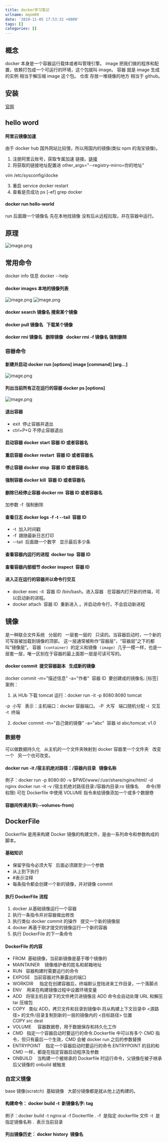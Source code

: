 ```yaml
---
title: docker学习笔记
urlname: mqom00
date: '2019-11-05 17:53:32 +0800'
tags: []
categories: []
---
```


## 概念

docker 本身是一个容器运行载体或者叫管理引擎。
image 把我们做的程序和配置，依赖打包成一个可运行的环境，这个包就叫 image。
容器 就是 image 生成的实例 相当于解压缩 image 这个包。
仓库 存放一堆镜像的地方 相当于 github。

## 安装

[官网](https://docs.docker.com/)

## hello word

#### 阿里云镜像加速

由于 docker hub 国外网站比较慢，所以用国内的镜像(类似 npm 的淘宝镜像)。

1. 注册阿里云账号，获取专属加速 链接。[链接](https://cr.console.aliyun.com/cn-hangzhou/instances/mirrors)
1. 将获取的链接地址配置进 other_args="--registry-mirro=你的地址"

vim /etc/sysconfig/docke

3. 重启 service docker restart
4. 查看是否成功 ps [-ef] grep docker

#### docker run hello-world

run 后面跟一个镜像名 先在本地找镜像 没有后从远程拉取，并在容器中运行。

## 原理

![image.png](https://cdn.nlark.com/yuque/0/2020/png/462392/1577874219795-16058ed5-ca96-4185-b9af-e7f154453c42.png#align=left&display=inline&height=271&name=image.png&originHeight=541&originWidth=1300&size=735117&status=done&style=none&width=650)

## 常用命令

docker info 信息
docker --help

#### docker images 本地的镜像列表

![image.png](https://cdn.nlark.com/yuque/0/2020/png/462392/1577874745793-d7fb7203-b982-418a-953c-b37f7d75a446.png#align=left&display=inline&height=271&name=image.png&originHeight=542&originWidth=1206&size=270319&status=done&style=none&width=603)
![image.png](https://cdn.nlark.com/yuque/0/2020/png/462392/1577874964996-41dae3ca-cb51-4f53-a820-14e60d4146c6.png#align=left&display=inline&height=106&name=image.png&originHeight=211&originWidth=874&size=65212&status=done&style=none&width=437)

#### docker search 镜像名 搜索某个镜像

#### docker pull 镜像名   下载某个镜像

#### docker rmi 镜像名   删除镜像   docker rmi -f 镜像名 强制删除

### 容器命令

#### 新建并启动 docker run [options] image [command] [arg...]

![image.png](https://cdn.nlark.com/yuque/0/2020/png/462392/1577876179538-437df857-1fa6-411c-abf7-2cf1c80ff75b.png#align=left&display=inline&height=230&name=image.png&originHeight=460&originWidth=678&size=224389&status=done&style=none&width=339)

#### 列出当前所有正在运行的容器 docker ps [options]

![image.png](https://cdn.nlark.com/yuque/0/2020/png/462392/1577876600833-8dc41388-1e55-44a8-8857-133ed1f56e74.png#align=left&display=inline&height=140&name=image.png&originHeight=279&originWidth=511&size=108270&status=done&style=none&width=255.5)

#### 退出容器

- exit  停止容器并退出
- ctrl+P+Q 不停止容器退出

#### 启动容器 docker start 容器 ID 或者容器名

#### 重启容器 docker restart  容器 ID 或者容器名

#### 停止容器 docker stop  容器 ID 或者容器名

#### 强制容器 docker kill  容器 ID 或者容器名

#### 删除已经停止容器 docker rm  容器 ID 或者容器名

加参数 -f  强制删除

#### 查看日志 docker logs -f -t --tail  容器 ID

- -t  加入时间戳
- -f  跟随最新日志打印
- --tail  后面跟一个数字   显示最后多少条

#### 查看容器内运行的进程  docker top  容器 ID

#### 查看容器内部细节 docker inspect  容器 ID

#### 进入正在运行的容器并以命令行交互

- docker exec -it  容器 ID /bin/bash。进入容器   在容器内打开新的终端，可以启动新的进程。
- docker attach  容器 ID  重新进入 。并启动命令行，不会启动新进程

## 镜像

是一种联合文件系统   分层的   一层套一层的   只读的。当容器启动时，一个新的可写层被加载到镜像的顶部。
这一层通常被称作“容器层”，“容器层”之下的都叫“镜像层”。
容器  `(container)`  的定义和镜像  `(image)`  几乎一模一样，也是一层套一层，唯一区别在于容器的最上面那一层是可读可写的。

#### docker commit  提交容器副本   生成新的镜像

docker commit -m="描述信息" -a="作者"  容器 ID  要创建成的镜像名: [标签]
案例：

1. 从 HUb 下载 tomcat 运行：docker run -it -p 8080:8080 tomcat

-p  小写   表示：主机端口：docker 容器端口。
-P  大写   端口随机分配
-i  交互
-t  终端

2. docker commit -m="自己做的镜像" -a="abc"  容器 id abc/tomcat: v1.0

### 数据卷

可以做数据持久化   从主机的一个文件夹映射到 docker 容器里一个文件夹   改变一个   另一个也可改变。

#### docker run -it /宿主机绝对路径：/容器内目录   镜像名称

例子：docker run -p 8080:80 -v $PWD/www/:/usr/share/nginx/html/ -d nginx
docker run -it -v /宿主机绝对路径目录:/容器内目录:ro 镜像名      命令(带权限)
可在 Dockerfile 中使用 VOLUME 指令来给镜像添加一个或多个数据卷

#### 容器间传递共享(--volumes-from)

## DockerFile

Dockerfile 是用来构建 Docker 镜像的构建文件，是由一系列命令和参数构成的脚本。

#### 基础知识

- 保留字指令必须大写   后面必须跟至少一个参数
- 从上到下执行
- #表示注释
- 每条指令都会创建一个新的镜像，并对镜像 commit

#### 执行 DockerFile 流程

1. docker 从基础镜像运行一个容器
1. 执行一条指令并对容器做出修改
1. 执行类似 docker commit 的操作   提交一个新的镜像层
1. docker 再基于刚才提交的镜像运行一个新的容器
1. 执行 DockerFile 的下一条命令

#### DockerFile 的内容

- FROM  基础镜像，当前新镜像是基于哪个镜像的
- MAINTAINER    镜像维护者的姓名和邮箱地址
- RUN   容器构建时需要运行的命令
- EXPOSE   当前容器对外暴露出的端口
- WORKDIR     指定在创建容器后，终端默认登陆进来工作目录，一个落脚点
- ENV    用来在构建镜像过程中设置环境变量
- ADD   将宿主机目录下的文件拷贝进镜像且 ADD 命令会自动处理 URL 和解压 tar 压缩包
- COPY   类似 ADD，拷贝文件和目录到镜像中.将从构建上下文目录中 <源路径> 的文件/目录复制到新的一层的镜像内的 <目标路径> 位置   COPY src dest
- VOLUME     容器数据卷，用于数据保存和持久化工作
- CMD   指定一个容器启动时要运行的命令.Dockerfile 中可以有多个 CMD 指令，但只有最后一个生效，CMD 会被 docker run 之后的参数替换
- ENTRYPOINT    指定一个容器启动时要运行的命令.ENTRYPOINT 的目的和 CMD 一样，都是在指定容器启动程序及参数
- ONBUILD    当构建一个被继承的 Dockerfile 时运行命令，父镜像在被子继承后父镜像的 onbuild 被触发

### 自定义镜像

base 镜像(scratch)  基础镜像   大部分镜像都是就从他上边构建的。

#### 构建命令： docker build -t  新镜像名字: tag   

例子：docker build -t nginx:ai -f Dockerfile .
-f  是指定 dockerfile 文件
-t  是指定镜像名称
.  表示当前目录

#### 列出镜像历史： docker history  镜像名
